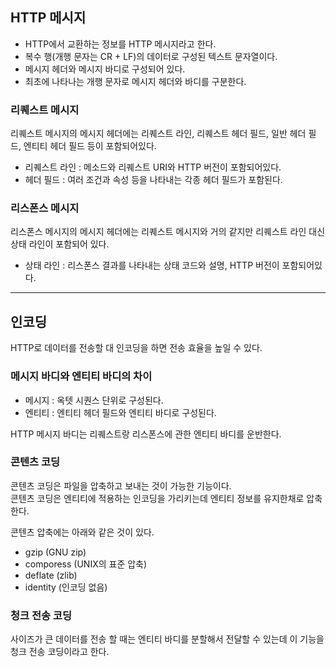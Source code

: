 ## HTTP 메시지

- HTTP에서 교환하는 정보를 HTTP 메시지라고 한다.
- 복수 행(개행 문자는 CR + LF)의 데이터로 구성된 텍스트 문자열이다.
- 메시지 헤더와 메시지 바디로 구성되어 있다.
- 최초에 나타나는 개행 문자로 메시지 헤더와 바디를 구분한다.

### 리퀘스트 메시지
리퀘스트 메시지의 메시지 헤더에는 리퀘스트 라인, 리퀘스트 헤더 필드, 일반 헤더 필드, 엔티티 헤더 필드 등이 포함되어있다.

- 리퀘스트 라인 : 메소드와 리퀘스트 URI와 HTTP 버전이 포함되어있다.
- 헤더 필드 : 여러 조건과 속성 등을 나타내는 각종 헤더 필드가 포함된다.

### 리스폰스 메시지 
리스폰스 메시지의 메시지 헤더에는 리퀘스트 메시지와 거의 같지만 리퀘스트 라인 대신 상태 라인이 포함되어 있다.

- 상태 라인 : 리스폰스 결과를 나타내는 상태 코드와 설명, HTTP 버전이 포함되어있다.

***

## 인코딩

HTTP로 데이터를 전송할 대 인코딩을 하면 전송 효율을 높일 수 있다.

### 메시지 바디와 엔티티 바디의 차이
- 메시지 : 옥텟 시퀀스 단위로 구성된다.
- 엔티티 : 엔티티 헤더 필드와 엔티티 바디로 구성된다.

HTTP 메시지 바디는 리퀘스트랑 리스폰스에 관한 엔티티 바디를 운반한다.

### 콘텐츠 코딩
콘텐츠 코딩은 파일을 압축하고 보내는 것이 가능한 기능이다.   
콘텐츠 코딩은 엔티티에 적용하는 인코딩을 가리키는데 엔티티 정보를 유지한채로 압축한다.

콘텐츠 압축에는 아래와 같은 것이 있다.
- gzip (GNU zip)
- comporess (UNIX의 표준 압축)
- deflate (zlib)
- identity (인코딩 없음)

### 청크 전송 코딩

사이즈가 큰 데이터를 전송 할 때는 엔티티 바디를 분할해서 전달할 수 있는데 이 기능을 청크 전송 코딩이라고 한다.

